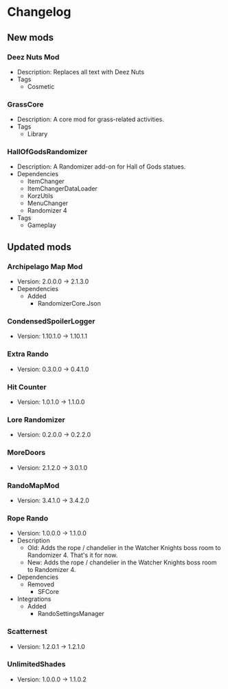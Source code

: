 # Changelog


## New mods

### Deez Nuts Mod

- Description: Replaces all text with Deez Nuts
- Tags
  + Cosmetic

### GrassCore

- Description: A core mod for grass-related activities.
- Tags
  + Library

### HallOfGodsRandomizer

- Description: A Randomizer add-on for Hall of Gods statues.
- Dependencies
  + ItemChanger
  + ItemChangerDataLoader
  + KorzUtils
  + MenuChanger
  + Randomizer 4
- Tags
  + Gameplay


## Updated mods

### Archipelago Map Mod

- Version: 2.0.0.0 -> 2.1.3.0
- Dependencies
  + Added
    - RandomizerCore.Json

### CondensedSpoilerLogger

- Version: 1.10.1.0 -> 1.10.1.1

### Extra Rando

- Version: 0.3.0.0 -> 0.4.1.0

### Hit Counter

- Version: 1.0.1.0 -> 1.1.0.0

### Lore Randomizer

- Version: 0.2.0.0 -> 0.2.2.0

### MoreDoors

- Version: 2.1.2.0 -> 3.0.1.0

### RandoMapMod

- Version: 3.4.1.0 -> 3.4.2.0

### Rope Rando

- Version: 1.0.0.0 -> 1.1.0.0
- Description
  + Old: Adds the rope / chandelier in the Watcher Knights boss room to Randomizer 4. That&#x27;s it for now.
  + New: Adds the rope / chandelier in the Watcher Knights boss room to Randomizer 4.
- Dependencies
  + Removed
    - SFCore
- Integrations
  + Added
    - RandoSettingsManager

### Scatternest

- Version: 1.2.0.1 -> 1.2.1.0

### UnlimitedShades

- Version: 1.0.0.0 -> 1.1.0.2


